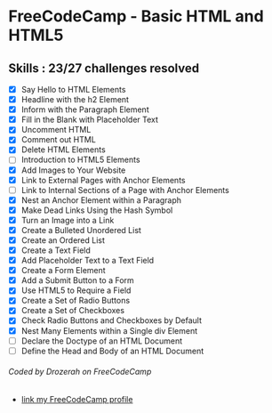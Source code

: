 # FreeCodeCamp - Basic HTML and HTML5

## Skills : 23/27 challenges resolved

- [x] Say Hello to HTML Elements
- [x] Headline with the h2 Element
- [x] Inform with the Paragraph Element
- [x] Fill in the Blank with Placeholder Text
- [x] Uncomment HTML
- [x] Comment out HTML
- [x] Delete HTML Elements
- [ ] Introduction to HTML5 Elements
- [x] Add Images to Your Website
- [x] Link to External Pages with Anchor Elements
- [ ] Link to Internal Sections of a Page with Anchor Elements
- [x] Nest an Anchor Element within a Paragraph
- [x] Make Dead Links Using the Hash Symbol
- [x] Turn an Image into a Link
- [x] Create a Bulleted Unordered List
- [x] Create an Ordered List
- [x] Create a Text Field
- [x] Add Placeholder Text to a Text Field
- [x] Create a Form Element
- [x] Add a Submit Button to a Form
- [x] Use HTML5 to Require a Field
- [x] Create a Set of Radio Buttons
- [x] Create a Set of Checkboxes
- [x] Check Radio Buttons and Checkboxes by Default
- [x] Nest Many Elements within a Single div Element
- [ ] Declare the Doctype of an HTML Document
- [ ] Define the Head and Body of an HTML Document

###### Coded by Drozerah on FreeCodeCamp

* [link my FreeCodeCamp profile](https://www.freecodecamp.org/drozerah)
